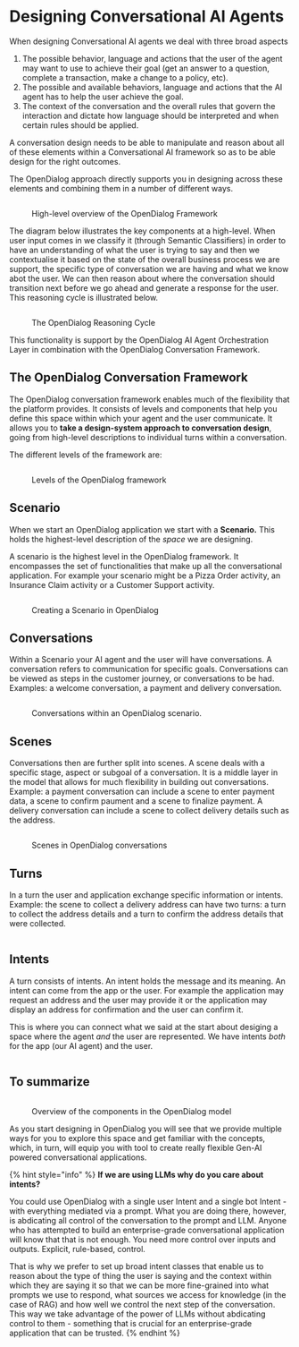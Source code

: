 # Designing Conversational AI Agents

When designing Conversational AI agents we deal with three broad aspects

1. The possible behavior, language and actions that the user of the agent may want to use to achieve their goal (get an answer to a question, complete a transaction, make a change to a policy, etc).
2. The possible and available behaviors, language and actions that the AI agent has to help the user achieve the goal.
3. The context of the conversation and the overall rules that govern the interaction and dictate how language should be interpreted and when certain rules should be applied. &#x20;

A conversation design needs to be able to manipulate and reason about all of these elements within a Conversational AI framework so as to be able design for the right outcomes.&#x20;

The OpenDialog approach directly supports you in designing across these elements and combining them in a number of different ways.&#x20;

<figure><img src="../../.gitbook/assets/3B.png" alt=""><figcaption><p>High-level overview of the OpenDialog Framework</p></figcaption></figure>

The diagram below illustrates the key components at a high-level. When user input comes in we classify it (through Semantic Classifiers) in order to have an understanding of what the user is trying to say and then we contextualise it based on the state of the overall business process we are support, the specific type of conversation we are having and what we know abot the user. We can then reason about where the conversation should transition next before we go ahead and generate a response for the user. This reasoning cycle is illustrated below.

<figure><img src="../../.gitbook/assets/5B.png" alt=""><figcaption><p>The OpenDialog Reasoning Cycle</p></figcaption></figure>

This functionality is support by the OpenDialog AI Agent Orchestration Layer in combination with the OpenDialog Conversation Framework.

## The OpenDialog Conversation Framework

The OpenDialog conversation framework enables much of the flexibility that the platform provides. It consists of levels and components that help you define this space within which your agent and the user communicate. It allows you to **take a design-system approach to conversation design**, going from high-level descriptions to individual turns within a conversation.

The different levels of the framework are:&#x20;

<figure><img src="../../.gitbook/assets/L3-Levels 1.png" alt=""><figcaption><p>Levels of the OpenDialog framework</p></figcaption></figure>

## Scenario

When we start an OpenDialog application we start with a **Scenario.** This holds the highest-level description of the _space_ we are designing.&#x20;

A scenario is the highest level in the OpenDialog framework. It encompasses the set of functionalities that make up all the conversational application. For example your scenario might be a Pizza Order activity, an Insurance Claim activity or a Customer Support activity.&#x20;

<figure><img src="../../.gitbook/assets/design - scenario 1.png" alt=""><figcaption><p>Creating a Scenario in OpenDialog</p></figcaption></figure>

## Conversations

Within a Scenario your AI agent and the user will have conversations. A conversation refers to communication for specific goals. Conversations can be viewed as steps in the customer journey, or conversations to be had. Examples: a welcome conversation, a payment and delivery conversation.&#x20;

<figure><img src="../../.gitbook/assets/design - conversation 1.png" alt=""><figcaption><p>Conversations within an OpenDialog scenario.</p></figcaption></figure>

## Scenes

Conversations then are further split into scenes. A scene deals with a specific stage, aspect or subgoal of a conversation. It is a middle layer in the model that allows for much flexibility in building out conversations. Example: a payment conversation can include a scene to enter payment data, a scene to confirm paument and a scene to finalize payment. A delivery conversation can include a scene to collect delivery details such as the address.

<figure><img src="../../.gitbook/assets/Scenes.png" alt=""><figcaption><p>Scenes in OpenDialog conversations</p></figcaption></figure>

## Turns

In a turn the user and application exchange specific information or intents. Example: the scene to collect a delivery address can have two turns: a turn to collect the address details and a turn to confirm the address details that were collected.

<figure><img src="../../.gitbook/assets/turns.png" alt=""><figcaption></figcaption></figure>

## Intents

A turn consists of intents. An intent holds the message and its meaning. An intent can come from the app or the user. For example the application may request an address and the user may provide it or the application may display an address for confirmation and the user can confirm it.&#x20;

This is where you can connect what we said at the start about desiging a space where the agent _and_ the user are represented. We have intents _both_ for the app (our AI agent) and the user.

<figure><img src="../../.gitbook/assets/intents.png" alt=""><figcaption></figcaption></figure>

## To summarize

<figure><img src="../../.gitbook/assets/putting it all together (1).png" alt=""><figcaption><p>Overview of the components in the OpenDialog model</p></figcaption></figure>

As you start designing in OpenDialog you will see that we provide multiple ways for you to explore this space and get familiar with the concepts, which, in turn, will equip you with tool to create really flexible Gen-AI powered conversational applications.&#x20;





{% hint style="info" %}
**If we are using LLMs why do you care about intents?**



You could use OpenDialog with a single user Intent and a single bot Intent - with everything mediated via a prompt. What you are doing there, however, is abdicating all control of the conversation to the prompt and LLM. Anyone who has attempted to build an enterprise-grade conversational application will know that that is not enough. You need more control over inputs and outputs. Explicit, rule-based, control.&#x20;



That is why we prefer to set up broad intent classes that enable us to reason about the type of thing the user is saying and the context within which they are saying it so that we can be more fine-grained into what prompts we use to respond, what sources we access for knowledge (in the case of RAG) and how well we control the next step of the conversation. This way we take advantage of the power of LLMs without abdicating control to them - something that is crucial for an enterprise-grade application that can be trusted.&#x20;
{% endhint %}



